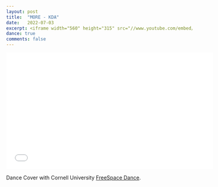 ```yaml
---
layout: post
title:  "MORE - KDA"
date:   2022-07-03
excerpt: <iframe width="560" height="315" src="//www.youtube.com/embed/G2H3-h0udrA" frameborder="0"> </iframe>
dance: true
comments: false
---
```

<iframe width="560" height="315" src="//www.youtube.com/embed/G2H3-h0udrA" frameborder="0"> </iframe>

Dance Cover with Cornell University [FreeSpace Dance](https://www.youtube.com/watch?v=5DuXb8ecG_8).

